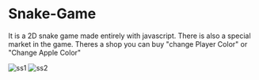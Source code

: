 # Snake-Game
 It is a 2D snake game made entirely with javascript. There is also a special market in the game.
Theres a shop you can buy "change Player Color" or "Change Apple Color"

![ss1](https://github.com/ywkup/Snake-Game/assets/140977517/8a4f0dbf-21b5-4f21-9396-f130b9eeb1cb)
![ss2](https://github.com/ywkup/Snake-Game/assets/140977517/4e502ad6-c12b-471b-9126-57e8f754abaa)
